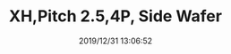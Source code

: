 ﻿---
layout: post 
title: XH,Pitch 2.5,4P, Side Wafer
tags: 2.5mm,WF
categories: housing-terminal
overview: XH,Pitch 2.5,4P, Side Wafer
series: WF
part_number: A2501WVR-4PCJT
thumb_img: static/201912/207-thumb-20191231210836.jpg
image: static/201912/207-20191231210836.jpg
date: 2019/12/31 13:06:52
---


<br />
